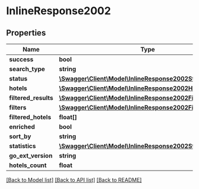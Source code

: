 # InlineResponse2002

## Properties
Name | Type | Description | Notes
------------ | ------------- | ------------- | -------------
**success** | **bool** |  | [optional] 
**search_type** | **string** |  | [optional] 
**status** | [**\Swagger\Client\Model\InlineResponse2002Status**](InlineResponse2002Status.md) |  | [optional] 
**hotels** | [**\Swagger\Client\Model\InlineResponse2002Hotels[]**](InlineResponse2002Hotels.md) |  | [optional] 
**filtered_results** | [**\Swagger\Client\Model\InlineResponse2002FilteredResults[]**](InlineResponse2002FilteredResults.md) |  | [optional] 
**filters** | [**\Swagger\Client\Model\InlineResponse2002Filters**](InlineResponse2002Filters.md) |  | [optional] 
**filtered_hotels** | **float[]** |  | [optional] 
**enriched** | **bool** |  | [optional] 
**sort_by** | **string** |  | [optional] 
**statistics** | [**\Swagger\Client\Model\InlineResponse2002Statistics**](InlineResponse2002Statistics.md) |  | [optional] 
**go_ext_version** | **string** |  | [optional] 
**hotels_count** | **float** |  | [optional] 

[[Back to Model list]](../../README.md#documentation-for-models) [[Back to API list]](../../README.md#documentation-for-api-endpoints) [[Back to README]](../../README.md)

